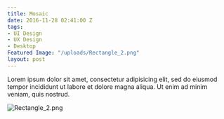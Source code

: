 ```yaml
---
title: Mosaic
date: 2016-11-28 02:41:00 Z
tags:
- UI Design
- UX Design
- Desktop
Featured Image: "/uploads/Rectangle_2.png"
layout: post
---
```


Lorem ipsum dolor sit amet, consectetur adipisicing elit, sed do eiusmod tempor incididunt ut labore et dolore magna aliqua. Ut enim ad minim veniam, quis nostrud.

![Rectangle_2.png](/uploads/Rectangle_2.png)